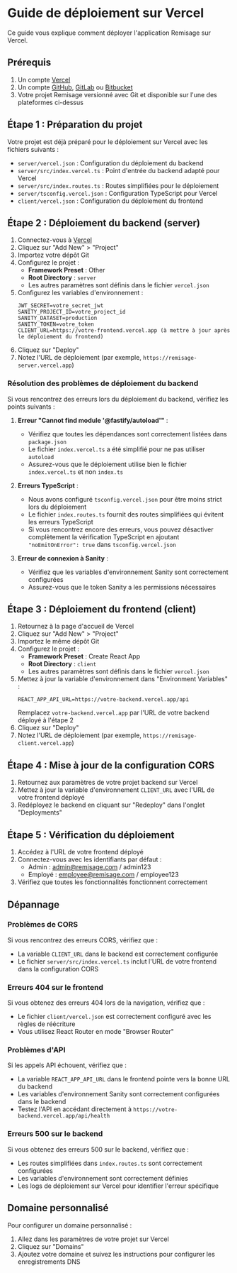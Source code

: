 # Guide de déploiement sur Vercel

Ce guide vous explique comment déployer l'application Remisage sur Vercel.

## Prérequis

1. Un compte [Vercel](https://vercel.com)
2. Un compte [GitHub](https://github.com), [GitLab](https://gitlab.com) ou [Bitbucket](https://bitbucket.org)
3. Votre projet Remisage versionné avec Git et disponible sur l'une des plateformes ci-dessus

## Étape 1 : Préparation du projet

Votre projet est déjà préparé pour le déploiement sur Vercel avec les fichiers suivants :

- `server/vercel.json` : Configuration du déploiement du backend
- `server/src/index.vercel.ts` : Point d'entrée du backend adapté pour Vercel
- `server/src/index.routes.ts` : Routes simplifiées pour le déploiement
- `server/tsconfig.vercel.json` : Configuration TypeScript pour Vercel
- `client/vercel.json` : Configuration du déploiement du frontend

## Étape 2 : Déploiement du backend (server)

1. Connectez-vous à [Vercel](https://vercel.com)
2. Cliquez sur "Add New" > "Project"
3. Importez votre dépôt Git
4. Configurez le projet :
   - **Framework Preset** : Other
   - **Root Directory** : `server`
   - Les autres paramètres sont définis dans le fichier `vercel.json`
5. Configurez les variables d'environnement :
   ```
   JWT_SECRET=votre_secret_jwt
   SANITY_PROJECT_ID=votre_project_id
   SANITY_DATASET=production
   SANITY_TOKEN=votre_token
   CLIENT_URL=https://votre-frontend.vercel.app (à mettre à jour après le déploiement du frontend)
   ```
6. Cliquez sur "Deploy"
7. Notez l'URL de déploiement (par exemple, `https://remisage-server.vercel.app`)

### Résolution des problèmes de déploiement du backend

Si vous rencontrez des erreurs lors du déploiement du backend, vérifiez les points suivants :

1. **Erreur "Cannot find module '@fastify/autoload'"** :
   - Vérifiez que toutes les dépendances sont correctement listées dans `package.json`
   - Le fichier `index.vercel.ts` a été simplifié pour ne pas utiliser `autoload`
   - Assurez-vous que le déploiement utilise bien le fichier `index.vercel.ts` et non `index.ts`

2. **Erreurs TypeScript** :
   - Nous avons configuré `tsconfig.vercel.json` pour être moins strict lors du déploiement
   - Le fichier `index.routes.ts` fournit des routes simplifiées qui évitent les erreurs TypeScript
   - Si vous rencontrez encore des erreurs, vous pouvez désactiver complètement la vérification TypeScript en ajoutant `"noEmitOnError": true` dans `tsconfig.vercel.json`

3. **Erreur de connexion à Sanity** :
   - Vérifiez que les variables d'environnement Sanity sont correctement configurées
   - Assurez-vous que le token Sanity a les permissions nécessaires

## Étape 3 : Déploiement du frontend (client)

1. Retournez à la page d'accueil de Vercel
2. Cliquez sur "Add New" > "Project"
3. Importez le même dépôt Git
4. Configurez le projet :
   - **Framework Preset** : Create React App
   - **Root Directory** : `client`
   - Les autres paramètres sont définis dans le fichier `vercel.json`
5. Mettez à jour la variable d'environnement dans "Environment Variables" :
   ```
   REACT_APP_API_URL=https://votre-backend.vercel.app/api
   ```
   Remplacez `votre-backend.vercel.app` par l'URL de votre backend déployé à l'étape 2
6. Cliquez sur "Deploy"
7. Notez l'URL de déploiement (par exemple, `https://remisage-client.vercel.app`)

## Étape 4 : Mise à jour de la configuration CORS

1. Retournez aux paramètres de votre projet backend sur Vercel
2. Mettez à jour la variable d'environnement `CLIENT_URL` avec l'URL de votre frontend déployé
3. Redéployez le backend en cliquant sur "Redeploy" dans l'onglet "Deployments"

## Étape 5 : Vérification du déploiement

1. Accédez à l'URL de votre frontend déployé
2. Connectez-vous avec les identifiants par défaut :
   - Admin : admin@remisage.com / admin123
   - Employé : employee@remisage.com / employee123
3. Vérifiez que toutes les fonctionnalités fonctionnent correctement

## Dépannage

### Problèmes de CORS

Si vous rencontrez des erreurs CORS, vérifiez que :
- La variable `CLIENT_URL` dans le backend est correctement configurée
- Le fichier `server/src/index.vercel.ts` inclut l'URL de votre frontend dans la configuration CORS

### Erreurs 404 sur le frontend

Si vous obtenez des erreurs 404 lors de la navigation, vérifiez que :
- Le fichier `client/vercel.json` est correctement configuré avec les règles de réécriture
- Vous utilisez React Router en mode "Browser Router"

### Problèmes d'API

Si les appels API échouent, vérifiez que :
- La variable `REACT_APP_API_URL` dans le frontend pointe vers la bonne URL du backend
- Les variables d'environnement Sanity sont correctement configurées dans le backend
- Testez l'API en accédant directement à `https://votre-backend.vercel.app/api/health`

### Erreurs 500 sur le backend

Si vous obtenez des erreurs 500 sur le backend, vérifiez que :
- Les routes simplifiées dans `index.routes.ts` sont correctement configurées
- Les variables d'environnement sont correctement définies
- Les logs de déploiement sur Vercel pour identifier l'erreur spécifique

## Domaine personnalisé

Pour configurer un domaine personnalisé :
1. Allez dans les paramètres de votre projet sur Vercel
2. Cliquez sur "Domains"
3. Ajoutez votre domaine et suivez les instructions pour configurer les enregistrements DNS 